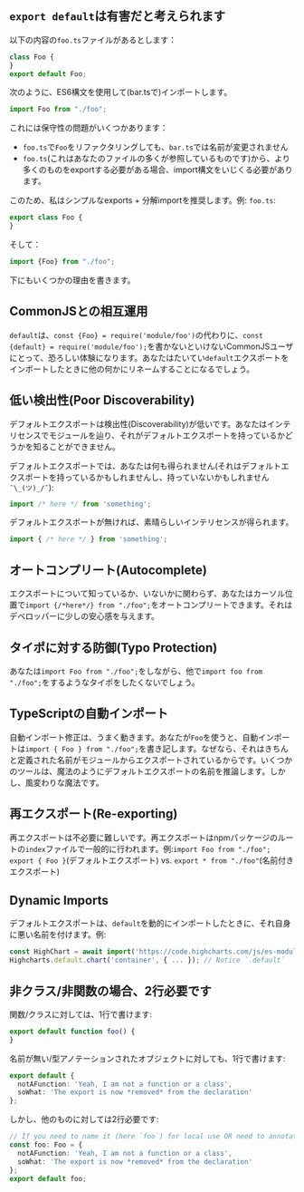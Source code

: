 ## `export default`は有害だと考えられます

以下の内容の`foo.ts`ファイルがあるとします：

```ts
class Foo {
}
export default Foo;
```

次のように、ES6構文を使用して(bar.tsで)インポートします。

```ts
import Foo from "./foo";
```

これには保守性の問題がいくつかあります：
* `foo.ts`で`Foo`をリファクタリングしても、`bar.ts`では名前が変更されません
* `foo.ts`(これはあなたのファイルの多くが参照しているものです)から、より多くのものをexportする必要がある場合、import構文をいじくる必要があります。

このため、私はシンプルなexports + 分解importを推奨します。例: `foo.ts`:

```ts
export class Foo {
}
```
そして：

```ts
import {Foo} from "./foo";
```

下にもいくつかの理由を書きます。

## CommonJSとの相互運用
`default`は、`const {Foo} = require('module/foo')`の代わりに、`const {default} = require('module/foo');`を書かないといけないCommonJSユーザにとって、恐ろしい体験になります。あなたはたいてい`default`エクスポートをインポートしたときに他の何かにリネームすることになるでしょう。

## 低い検出性(Poor Discoverability)
デフォルトエクスポートは検出性(Discoverability)が低いです。あなたはインテリセンスでモジュールを辿り、それがデフォルトエクスポートを持っているかどうかを知ることができません。

デフォルトエクスポートでは、あなたは何も得られません(それはデフォルトエクスポートを持っているかもしれませんし、持っていないかもしれません`¯\_(ツ)_/¯`):

```ts
import /* here */ from 'something';
```

デフォルトエクスポートが無ければ、素晴らしいインテリセンスが得られます。

```ts
import { /* here */ } from 'something';
```

## オートコンプリート(Autocomplete)
エクスポートについて知っているか、いないかに関わらず、あなたはカーソル位置で`import {/*here*/} from "./foo";`をオートコンプリートできます。それはデベロッパーに少しの安心感を与えます。

## タイポに対する防御(Typo Protection)
あなたは`import Foo from "./foo";`をしながら、他で`import foo from "./foo";`をするようなタイポをしたくないでしょう。

## TypeScriptの自動インポート
自動インポート修正は、うまく動きます。あなたが`Foo`を使うと、自動インポートは`import { Foo } from "./foo";`を書き記します。なぜなら、それはきちんと定義された名前がモジュールからエクスポートされているからです。いくつかのツールは、魔法のようにデフォルトエクスポートの名前を推論します。しかし、風変わりな魔法です。

## 再エクスポート(Re-exporting)
再エクスポートは不必要に難しいです。再エクスポートはnpmパッケージのルートの`index`ファイルで一般的に行われます。例:`import Foo from "./foo"; export { Foo }`(デフォルトエクスポート) vs. `export * from "./foo"`(名前付きエクスポート)

## Dynamic Imports
デフォルトエクスポートは、`default`を動的にインポートしたときに、それ自身に悪い名前を付けます。例:
```ts
const HighChart = await import('https://code.highcharts.com/js/es-modules/masters/highcharts.src.js');
Highcharts.default.chart('container', { ... }); // Notice `.default`
```

## 非クラス/非関数の場合、2行必要です

関数/クラスに対しては、1行で書けます:
```ts
export default function foo() {
}
```

名前が無い/型アノテーションされたオブジェクトに対しても、1行で書けます:
```ts
export default {
  notAFunction: 'Yeah, I am not a function or a class',
  soWhat: 'The export is now *removed* from the declaration'
};
```

しかし、他のものに対しては2行必要です:
```ts
// If you need to name it (here `foo`) for local use OR need to annotate type (here `Foo`)
const foo: Foo = {
  notAFunction: 'Yeah, I am not a function or a class',
  soWhat: 'The export is now *removed* from the declaration'
};
export default foo;
```
